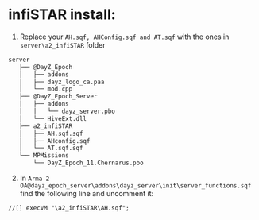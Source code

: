 # infiSTAR install:

1. Replace your <code>AH.sqf, AHConfig.sqf and AT.sqf</code> with the ones in <code>server\a2_infiSTAR</code> folder

```bash
server
   ├── @DayZ_Epoch
   │   ├── addons
   │   ├── dayz_logo_ca.paa
   │   └── mod.cpp
   ├── @DayZ_Epoch_Server
   │   ├── addons
   │   │   └── dayz_server.pbo
   │   └── HiveExt.dll
   ├── a2_infiSTAR
   │   ├── AH.sqf.sqf
   │   ├── AHconfig.sqf
   │   └── AT.sqf.sqf
   └── MPMissions
       └── DayZ_Epoch_11.Chernarus.pbo
```

2. In <code>Arma 2 OA\@dayz_epoch_server\addons\dayz_server\init\server_functions.sqf</code> find the following line and uncomment it:
```sqf
//[] execVM "\a2_infiSTAR\AH.sqf";
```
